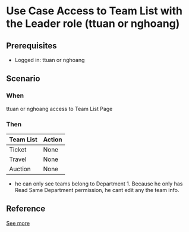 # Use Case Access to Team List with the Leader role (ttuan or nghoang)

## Prerequisites 
- Logged in: ttuan or nghoang

## Scenario 
### When
ttuan or nghoang access to Team List Page &nbsp;

### Then 
| Team List | Action
| ---- | ---- |
| Ticket | None |
| Travel | None |
| Auction | None |

- he can only see teams belong to Department 1. Because he only has Read Same Department permission, he cant edit any the team info. 

## Reference 
[See more](d1_leaders_role_group.md)
